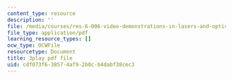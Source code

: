 ```yaml
---
content_type: resource
description: ''
file: /media/courses/res-6-006-video-demonstrations-in-lasers-and-optics-spring-2008/cdf073f638574af92b0cb4dabf38cec3_SyEBd_VZXWQ.pdf
file_type: application/pdf
learning_resource_types: []
ocw_type: OCWFile
resourcetype: Document
title: 3play pdf file
uid: cdf073f6-3857-4af9-2b0c-b4dabf38cec3
---
```


